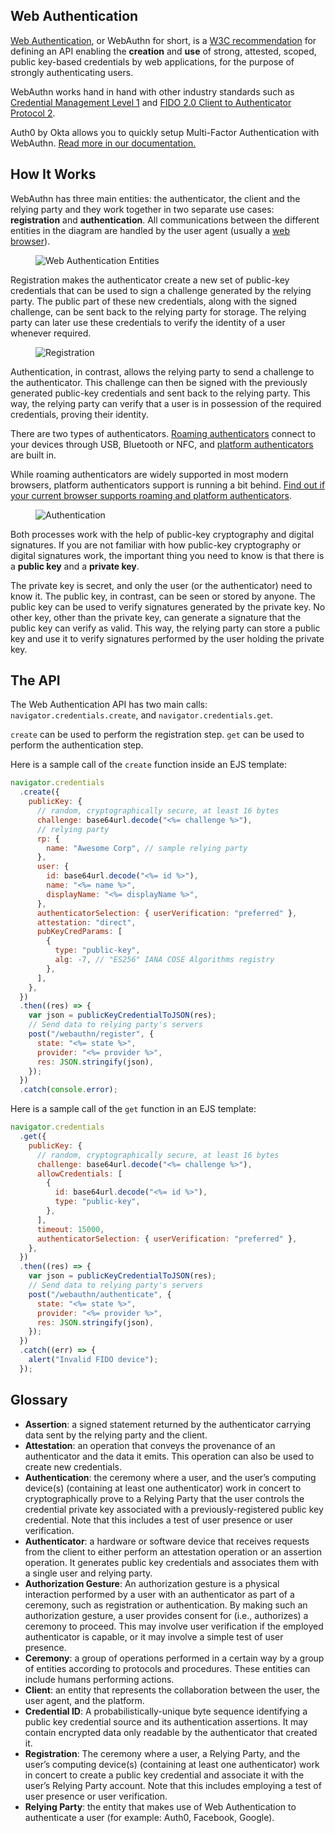 ## Web Authentication

[Web Authentication](https://auth0.com/docs/secure/multi-factor-authentication/fido-authentication-with-webauthn), or WebAuthn for short, is a [W3C recommendation](https://www.w3.org/TR/webauthn-2/) for defining an API enabling the **creation** and **use** of strong, attested, scoped, public key-based credentials by web applications, for the purpose of strongly authenticating users.

WebAuthn works hand in hand with other industry standards such as [Credential Management Level 1](https://www.w3.org/TR/credential-management-1/) and [FIDO 2.0 Client to Authenticator Protocol 2](https://fidoalliance.org/specs/fido-v2.0-id-20180227/fido-client-to-authenticator-protocol-v2.0-id-20180227.html).

<div class="banner">
  Auth0 by Okta allows you to quickly setup Multi-Factor Authentication with WebAuthn.
  <a href="https://auth0.com/docs/mfa/fido-authentication-with-webauthn">Read more in our documentation.</a>
</div>

## How It Works

WebAuthn has three main entities: the authenticator, the client and the relying party and they work together in two separate use cases: **registration** and **authentication**. All communications between the different entities in the diagram are handled by the user agent (usually a [web browser](/browser-support)).

<figure class="image">
  <img src="img/1-Web-Authentication-Entities.svg" alt="Web Authentication Entities">
</figure>

Registration makes the authenticator create a new set of public-key credentials that can be used to sign a challenge generated by the relying party. The public part of these new credentials, along with the signed challenge, can be sent back to the relying party for storage. The relying party can later use these credentials to verify the identity of a user whenever required.

<figure class="image">
  <img src="img/2-Registration.svg" alt="Registration">
</figure>

Authentication, in contrast, allows the relying party to send a challenge to the authenticator. This challenge can then be signed with the previously generated public-key credentials and sent back to the relying party. This way, the relying party can verify that a user is in possession of the required credentials, proving their identity.

There are two types of authenticators. [Roaming authenticators](https://auth0.com/docs/mfa/configure-webauthn-security-keys-for-mfa) connect to your devices through USB, Bluetooth or NFC, and [platform authenticators](https://auth0.com/docs/mfa/configure-webauthn-device-biometrics-for-mfa) are built in.

While roaming authenticators are widely supported in most modern browsers, platform authenticators support is running a bit behind. [Find out if your current browser supports roaming and platform authenticators](/browser-support).

<figure class="image">
  <img src="img/3-Login.svg" alt="Authentication">
</figure>

Both processes work with the help of public-key cryptography and digital signatures. If you are not familiar with how public-key cryptography or digital signatures work, the important thing you need to know is that there is a **public key** and a **private key**.

The private key is secret, and only the user (or the authenticator) need to know it. The public key, in contrast, can be seen or stored by anyone. The public key can be used to verify signatures generated by the private key. No other key, other than the private key, can generate a signature that the public key can verify as valid. This way, the relying party can store a public key and use it to verify signatures performed by the user holding the private key.

## The API

The Web Authentication API has two main calls: `navigator.credentials.create`, and `navigator.credentials.get`.

`create` can be used to perform the registration step. `get` can be used to perform the authentication step.

Here is a sample call of the `create` function inside an EJS template:

```javascript
navigator.credentials
  .create({
    publicKey: {
      // random, cryptographically secure, at least 16 bytes
      challenge: base64url.decode("<%= challenge %>"),
      // relying party
      rp: {
        name: "Awesome Corp", // sample relying party
      },
      user: {
        id: base64url.decode("<%= id %>"),
        name: "<%= name %>",
        displayName: "<%= displayName %>",
      },
      authenticatorSelection: { userVerification: "preferred" },
      attestation: "direct",
      pubKeyCredParams: [
        {
          type: "public-key",
          alg: -7, // "ES256" IANA COSE Algorithms registry
        },
      ],
    },
  })
  .then((res) => {
    var json = publicKeyCredentialToJSON(res);
    // Send data to relying party's servers
    post("/webauthn/register", {
      state: "<%= state %>",
      provider: "<%= provider %>",
      res: JSON.stringify(json),
    });
  })
  .catch(console.error);
```

Here is a sample call of the `get` function in an EJS template:

```javascript
navigator.credentials
  .get({
    publicKey: {
      // random, cryptographically secure, at least 16 bytes
      challenge: base64url.decode("<%= challenge %>"),
      allowCredentials: [
        {
          id: base64url.decode("<%= id %>"),
          type: "public-key",
        },
      ],
      timeout: 15000,
      authenticatorSelection: { userVerification: "preferred" },
    },
  })
  .then((res) => {
    var json = publicKeyCredentialToJSON(res);
    // Send data to relying party's servers
    post("/webauthn/authenticate", {
      state: "<%= state %>",
      provider: "<%= provider %>",
      res: JSON.stringify(json),
    });
  })
  .catch((err) => {
    alert("Invalid FIDO device");
  });
```

## Glossary

- **Assertion**: a signed statement returned by the authenticator carrying data sent by the relying party and the client.
- **Attestation**: an operation that conveys the provenance of an authenticator and the data it emits. This operation can also be used to create new credentials.
- **Authentication**: the ceremony where a user, and the user’s computing device(s) (containing at least one authenticator) work in concert to cryptographically prove to a Relying Party that the user controls the credential private key associated with a previously-registered public key credential. Note that this includes a test of user presence or user verification.
- **Authenticator**: a hardware or software device that receives requests from the client to either perform an attestation operation or an assertion operation. It generates public key credentials and associates them with a single user and relying party.
- **Authorization Gesture**: An authorization gesture is a physical interaction performed by a user with an authenticator as part of a ceremony, such as registration or authentication. By making such an authorization gesture, a user provides consent for (i.e., authorizes) a ceremony to proceed. This may involve user verification if the employed authenticator is capable, or it may involve a simple test of user presence.
- **Ceremony**: a group of operations performed in a certain way by a group of entities according to protocols and procedures. These entities can include humans performing actions.
- **Client**: an entity that represents the collaboration between the user, the user agent, and the platform.
- **Credential ID**: A probabilistically-unique byte sequence identifying a public key credential source and its authentication assertions. It may contain encrypted data only readable by the authenticator that created it.
- **Registration**: The ceremony where a user, a Relying Party, and the user’s computing device(s) (containing at least one authenticator) work in concert to create a public key credential and associate it with the user’s Relying Party account. Note that this includes employing a test of user presence or user verification.
- **Relying Party**: the entity that makes use of Web Authentication to authenticate a user (for example: Auth0, Facebook, Google).
